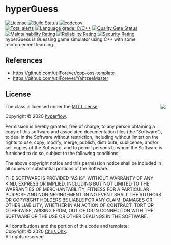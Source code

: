 # hyperGuess
[![License](https://img.shields.io/badge/Licence-MIT-blue.svg)](https://github.com/hyp3rflow/hyperGuess/blob/master/LICENSE) 
[![Build Status](https://travis-ci.com/hyp3rflow/hyperGuess.svg?branch=master)](https://travis-ci.com/hyp3rflow/hyperGuess.svg?branch=master)
[![codecov](https://codecov.io/gh/hyp3rflow/hyperGuess/branch/master/graph/badge.svg)](https://codecov.io/gh/hyp3rflow/hyperGuess)  
[![Total alerts](https://img.shields.io/lgtm/alerts/g/hyp3rflow/hyperGuess.svg?logo=lgtm&logoWidth=18)](https://lgtm.com/projects/g/hyp3rflow/hyperGuess/alerts/)
[![Language grade: C/C++](https://img.shields.io/lgtm/grade/cpp/g/hyp3rflow/hyperGuess.svg?logo=lgtm&logoWidth=18)](https://lgtm.com/projects/g/hyp3rflow/hyperGuess/context:cpp)
[![Quality Gate Status](https://sonarcloud.io/api/project_badges/measure?project=hyp3rflow_hyperGuess&metric=alert_status)](https://sonarcloud.io/dashboard?id=hyp3rflow_hyperGuess)  
[![Maintainability Rating](https://sonarcloud.io/api/project_badges/measure?project=hyp3rflow_hyperGuess&metric=sqale_rating)](https://sonarcloud.io/dashboard?id=hyp3rflow_hyperGuess)
[![Reliability Rating](https://sonarcloud.io/api/project_badges/measure?project=hyp3rflow_hyperGuess&metric=reliability_rating)](https://sonarcloud.io/dashboard?id=hyp3rflow_hyperGuess)
[![Security Rating](https://sonarcloud.io/api/project_badges/measure?project=hyp3rflow_hyperGuess&metric=security_rating)](https://sonarcloud.io/dashboard?id=hyp3rflow_hyperGuess)  
hyperGuess is Guessing game simulator using C++ with some reinforcement learning.

## References

- https://github.com/utilForever/cpp-oss-template
- https://github.com/utilForever/YahtzeeMaster

## License

<img align="right" src="http://opensource.org/trademarks/opensource/OSI-Approved-License-100x137.png">

The class is licensed under the [MIT License](http://opensource.org/licenses/MIT):

Copyright &copy; 2020 [hyperflow](http://www.github.com/hyp3rflow).

Permission is hereby granted, free of charge, to any person obtaining a copy of this software and associated documentation files (the "Software"), to deal in the Software without restriction, including without limitation the rights to use, copy, modify, merge, publish, distribute, sublicense, and/or sell copies of the Software, and to permit persons to whom the Software is furnished to do so, subject to the following conditions:

The above copyright notice and this permission notice shall be included in all copies or substantial portions of the Software.

THE SOFTWARE IS PROVIDED "AS IS", WITHOUT WARRANTY OF ANY KIND, EXPRESS OR IMPLIED, INCLUDING BUT NOT LIMITED TO THE WARRANTIES OF MERCHANTABILITY, FITNESS FOR A PARTICULAR PURPOSE AND NONINFRINGEMENT. IN NO EVENT SHALL THE AUTHORS OR COPYRIGHT HOLDERS BE LIABLE FOR ANY CLAIM, DAMAGES OR OTHER LIABILITY, WHETHER IN AN ACTION OF CONTRACT, TORT OR OTHERWISE, ARISING FROM, OUT OF OR IN CONNECTION WITH THE SOFTWARE OR THE USE OR OTHER DEALINGS IN THE SOFTWARE.

All contributions and the portion of this code and template:  
Copyright &copy; 2020 [Chris Ohk](http://www.github.com/utilForever).  
All rights reserved.
